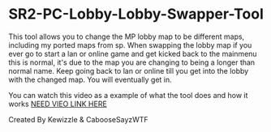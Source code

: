 # SR2-PC-Lobby-Lobby-Swapper-Tool
This tool allows you to change the MP lobby map to be different maps, including my ported maps from sp.
When swapping the lobby map if you ever go to start a lan or online game and get kicked back to the mainmenu
this is normal, it's due to the map you are changing to being a longer than normal name. Keep going back to lan or
online till you get into the lobby with the changed map. You will eventually get in. 

You can watch this video as a example of what the tool does and how it works 
[NEED VIEO LINK HERE](https://youtu.be/3CzcJjVrCzc)


Created By Kewizzle & CabooseSayzWTF
